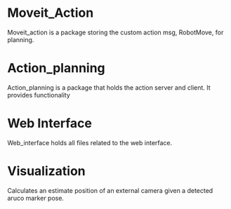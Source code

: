 # Moveit_Action
Moveit_action is a package storing the custom action msg, RobotMove, for planning.

# Action_planning
Action_planning is a package that holds the action server and client. It provides functionality

# Web Interface
Web_interface holds all files related to the web interface. 

# Visualization
Calculates an estimate position of an external camera given a detected aruco marker pose.
